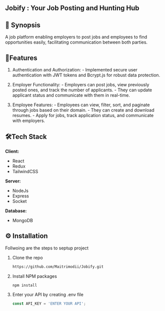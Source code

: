

## Jobify : Your Job Posting and Hunting Hub


## 📑 Synopsis 

A job platform enabling employers to post jobs and employees to find opportunities easily, facilitating communication between both parties.
## 📜Features 
1. Authentication and Authorization:
                  - Implemented secure user authentication with JWT tokens and Bcrypt.js for robust data protection.

2. Employer Functionality:
       - Employers can post jobs, view previously posted ones, and track the number of applicants.
       - They can update applicant status and communicate with them in real-time.

3. Employee Features:
       - Employees can view, filter, sort, and paginate through jobs based on their domain.
       - They can create and download resumes.
       - Apply for jobs, track application status, and communicate with employers.
   
  

## 🛠️Tech Stack

**Client:** 
* React
* Redux 
* TailwindCSS

**Server:** 
* NodeJs
* Express
* Socket


**Database:**
* MongoDB 



## ⚙️ Installation

Follwoing are the steps to septup project

1. Clone the repo
   ```sh
   https://github.com/Maitrimodii/Jobify.git
   ```
2. Install NPM packages
   ```sh
   npm install
   ```
3. Enter your API by creating .env file
   ```js
   const API_KEY = 'ENTER YOUR API';
   ```


